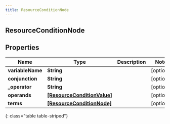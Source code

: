 ```yaml
---
title: ResourceConditionNode
---
```

## ResourceConditionNode

## Properties

|Name | Type | Description | Notes|
|------------ | ------------- | ------------- | -------------|
| **variableName** | **String** |  | [optional] |
| **conjunction** | **String** |  | [optional] |
| **_operator** | **String** |  | [optional] |
| **operands** | [**[ResourceConditionValue]**](ResourceConditionValue.html) |  | [optional] |
| **terms** | [**[ResourceConditionNode]**](ResourceConditionNode.html) |  | [optional] |
{: class="table table-striped"}



